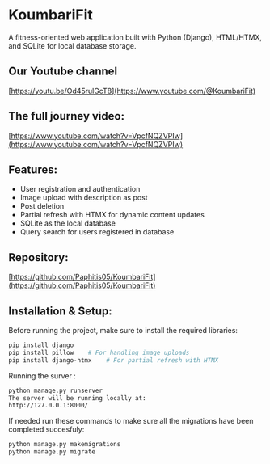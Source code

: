 # KoumbariFit

A fitness-oriented web application built with Python (Django), HTML/HTMX, and SQLite for local database storage.

## Our Youtube channel
[https://youtu.be/Od45rulGcT8](https://www.youtube.com/@KoumbariFit)

## The full journey video:
[https://www.youtube.com/watch?v=VpcfNQZVPIw](https://www.youtube.com/watch?v=VpcfNQZVPIw)
## Features:
- User registration and authentication
- Image upload with description as post
- Post deletion
- Partial refresh with HTMX for dynamic content updates
- SQLite as the local database
- Query search for users registered in database
## Repository:
[https://github.com/Paphitis05/KoumbariFit](https://github.com/Paphitis05/KoumbariFit)

## Installation & Setup:

Before running the project, make sure to install the required libraries:

```bash
pip install django
pip install pillow    # For handling image uploads
pip install django-htmx    # For partial refresh with HTMX
```
Running the surver : 
```bash
python manage.py runserver
The server will be running locally at:
http://127.0.0.1:8000/
```
If needed run these commands to make sure all the migrations have been completed succesfuly:
```bash
python manage.py makemigrations
python manage.py migrate
